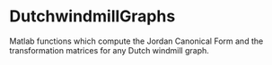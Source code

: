 # DutchwindmillGraphs
Matlab functions which compute the Jordan Canonical Form and the transformation matrices for any Dutch windmill graph.  
